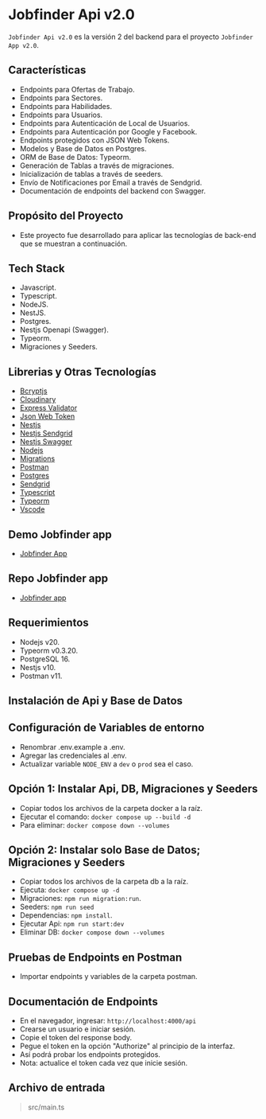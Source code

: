 # Jobfinder Api v2.0

`Jobfinder Api v2.0` es la versión 2 del backend para el proyecto `Jobfinder App v2.0`.

## Características

- Endpoints para Ofertas de Trabajo.
- Endpoints para Sectores.
- Endpoints para Habilidades.
- Endpoints para Usuarios.
- Endpoints para Autenticación de Local de Usuarios.
- Endpoints para Autenticación por Google y Facebook.
- Endpoints protegidos con JSON Web Tokens.
- Modelos y Base de Datos en Postgres.
- ORM de Base de Datos: Typeorm.
- Generación de Tablas a través de migraciones.
- Inicialización de tablas a través de seeders.
- Envío de Notificaciones por Email a través de Sendgrid.
- Documentación de endpoints del backend con Swagger.

## Propósito del Proyecto

- Este proyecto fue desarrollado para aplicar las tecnologías de back-end que se muestran a continuación.

## Tech Stack

- Javascript.
- Typescript.
- NodeJS.
- NestJS.
- Postgres.
- Nestjs Openapi (Swagger).
- Typeorm.
- Migraciones y Seeders.

## Librerias y Otras Tecnologías

- [Bcryptjs](https://www.npmjs.com/package/bcryptjs)
- [Cloudinary](https://cloudinary.com/)
- [Express Validator](https://express-validator.github.io/docs/)
- [Json Web Token](https://jwt.io/)
- [Nestjs](https://nestjs.com/)
- [Nestjs Sendgrid](https://www.npmjs.com/package/@anchan828/nest-sendgrid)
- [Nestjs Swagger](https://docs.nestjs.com/openapi/introduction)
- [Nodejs](https://nodejs.org/en/)
- [Migrations](https://orkhan.gitbook.io/typeorm/docs/migrations)
- [Postman](https://www.postman.com/)
- [Postgres](https://www.postgresql.org/)
- [Sendgrid](https://sendgrid.com/en-us)
- [Typescript](https://www.typescriptlang.org/)
- [Typeorm](https://typeorm.io/)
- [Vscode](https://code.visualstudio.com/)

## Demo Jobfinder app

- [Jobfinder App](https://jobfinder-app-v2.netlify.app/)

## Repo Jobfinder app

- [Jobfinder app](https://github.com/nca1478/job-finder-app-v2)

## Requerimientos

- Nodejs v20.
- Typeorm v0.3.20.
- PostgreSQL 16.
- Nestjs v10.
- Postman v11.

## Instalación de Api y Base de Datos

## Configuración de Variables de entorno

- Renombrar .env.example a .env.
- Agregar las credenciales al .env.
- Actualizar variable `NODE_ENV` a `dev` o `prod` sea el caso.

## Opción 1: Instalar Api, DB, Migraciones y Seeders

- Copiar todos los archivos de la carpeta docker a la raíz.
- Ejecutar el comando: `docker compose up --build -d`
- Para eliminar: `docker compose down --volumes`

## Opción 2: Instalar solo Base de Datos; Migraciones y Seeders

- Copiar todos los archivos de la carpeta db a la raíz.
- Ejecuta: `docker compose up -d`
- Migraciones: `npm run migration:run`.
- Seeders: `npm run seed`
- Dependencias: `npm install`.
- Ejecutar Api: `npm run start:dev`
- Eliminar DB: `docker compose down --volumes`

## Pruebas de Endpoints en Postman

- Importar endpoints y variables de la carpeta postman.

## Documentación de Endpoints

- En el navegador, ingresar: `http://localhost:4000/api`
- Crearse un usuario e iniciar sesión.
- Copie el token del response body.
- Pegue el token en la opción "Authorize" al principio de la interfaz.
- Así podrá probar los endpoints protegidos.
- Nota: actualice el token cada vez que inicie sesión.

## Archivo de entrada

> src/main.ts
